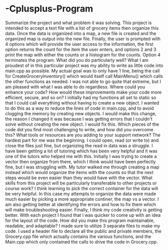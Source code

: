 # -Cplusplus-Program
Summarize the project and what problem it was solving.
  This project is intended to accept a text file with a list of grocery items then organize this data. Once the data is organized into a map, a new file is   created and the organized map is output into the new file. Finally, the user is prompted with 4 options which will provide the user access to the           information, the first option returns the count for the item the user enters, and options 2 and 3 print the map with either the counts or a histogram for   the counts. Option 4 terminates the program.
What did you do particularly well?
  What I am proudest of in this particular project was my ability to write as little code into main.cpp as possible. My actual goal was to only have 1       line, being the call for CreateGroceryInventory() which would itself call MainMenu() which calls the other functions as needed. I was not able to go       quite that extreme, but I am pleased with what I was able to do regardless.
Where could you enhance your code? How would these improvements make your code more efficient, secure, and so on?
  I initially had my functions all set to static so that I could call everything without having to create a new object. I wanted to do this as a way to       reduce the lines of code in main.cpp, and to avoid clogging the memory by creating new objects. I would make this change, the reason I changed it was       because I was getting errors that I couldn't solve without creating the new object. I would fix this.
Which pieces of the code did you find most challenging to write, and how did you overcome this? What tools or resources are you adding to your support network?
  The hardest part for me was the beginning. I could open, read (or write to) and close the files just fine, but organizing the read in data was a           struggle. I have been getting a lot of tutoring which has been very helpful and it was one of the tutors who helped me with this. Initially I was trying   to create a vector then organize from there, which I think would have been perfectly fine, but I was struggling with. My tutor walked me through creating   a map instead which would organize the items with the counts so that the next steps would be even easier than they would have with the vector.
What skills from this project will be particularly transferable to other projects or course work?
  I think learning to pick the correct container for the data will be very helpful. In this case my attempts to organize the data were made much easier by   picking a more appropriate continer, the map vs a vector. I am also getting better at identifying the errors and how to fix them which will make           troubleshooting easier. Finally, I think my code creativity is getting better. With each project I found that I was quicker to come up with an idea for     the layout of the code.
How did you make this program maintainable, readable, and adaptable?
  I made sure to utilize 3 separate files to make my code. I used a header file to declare all the public and private members, the Grocery.cpp file which actually contains the various functions, and the Main.cpp which only contained the calls to drive the code in Grocery.cpp. 
